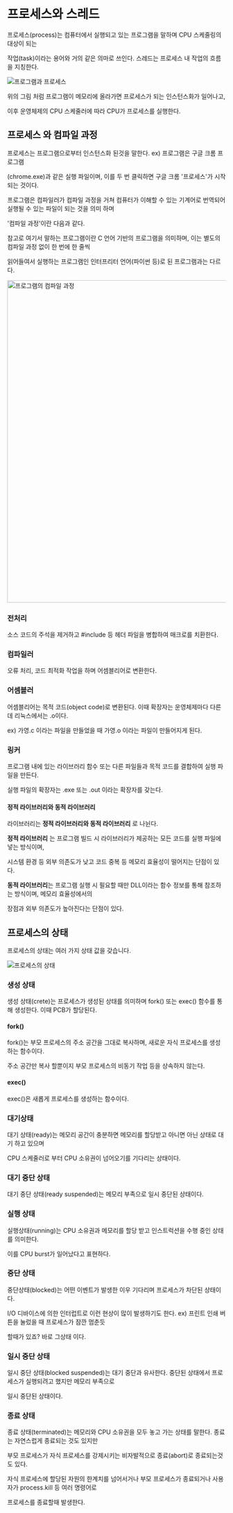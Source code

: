 # 프로세스와 스레드



프로세스(process)는 컴퓨터에서 실행되고 있는 프로그램을 말하며 CPU 스케줄링의 대상이 되는

작업(task)이라는 용어와 거의 같은 의마로 쓰인다. 스레드는 프로세스 내 작업의 흐름을 지칭한다.

![프로그램과 프로세스](https://user-images.githubusercontent.com/59475851/212016509-19ab5246-3e35-40d8-a12a-2de273b48cd8.png)


위의 그림 처럼 프로그램이 메모리에 올라가면 프로세스가 되는 인스턴스화가 일어나고,

이후 운영체제의 CPU 스케줄러에 따라 CPU가 프로세스를 실행한다.



## 프로세스 와 컴파일 과정



프로세스는 프로그램으로부터 인스턴스화 된것을 말한다. ex) 프로그램은 구글 크롬 프로그램

(chrome.exe)과 같은 실행 파일이며, 이를 두 번 클릭하면 구글 크롬 '프로세스'가 시작되는 것이다.

프로그램은 컴파일러가 컴파일 과정을 거쳐 컴퓨터가 이해할 수 있는 기계어로 번역되어 실행될 수 있는 파일이 되는  것을 의미 하며

'컴파일 과정'이란 다음과 같다.

참고로 여기서 말하는 프로그램이란 C 언어 기반의 프로그램을 의미하며, 이는 별도의 컴파일 과정 없이 한 번에 한 줄씩

읽어들여서 실행하는 프로그램인 인터프리터 언어(파이썬 등)로 된 프로그램과는 다르다.

<img width="744" alt="프로그램의 컴파일 과정" src="https://user-images.githubusercontent.com/59475851/212016403-dd513a23-5c6e-447a-9922-12530f7dd9e3.png">



### 전처리

소스 코드의 주석을 제거하고 #include 등 헤더 파일을 병합하여 매크로를 치환한다.



### 컴파일러

오류 처리, 코드 최적화 작업을 하며 어셈블리어로 변환한다.



### 어셈블러

어셈블리어는 목적 코드(object code)로 변환된다. 이때 확장자는 운영체제마다 다른데 리눅스에서는 .o이다.

ex) 가영.c 이라는 파일을 만들었을 때 가영.o 이라는 파일이 만들어지게 된다.



### 링커

프로그램 내에 있는 라이브러리 함수 또는 다른 파일들과 목적 코드를 결합하여 실행 파일을 만든다.

실행 파일의 확장자는 .exe 또는 .out 이라는 확장자를 갖는다.



#### 정적 라이브러리와 동적 라이브러리

라이브러리는 **정적 라이브러리와 동적 라이브러리** 로 나뉜다.

**정적 라이브러리** 는 프로그램 빌드 시 라이브러리가 제공하는 모든 코드를 실행 파일에 넣는 방식이며,

시스템 환경  등 외부 의존도가 낮고 코드 중복 등 메모리 효율성이 떨어지는 단점이 있다.

 **동적 라이브러리**는 프로그램 실행 시 필요할 때만 DLL이라는 함수 정보를 통해 참조하는 방식이며, 메모리 효율성에서의

장점과 외부 의존도가 높아진다는 단점이 있다.



## 프로세스의 상태

프로세스의 상태는 여러 가지 상태 값을 갖습니다.

![프로세스의 상태](https://user-images.githubusercontent.com/59475851/212016434-1eb0dd31-a0cb-4c5e-947e-08b662f99b1c.png)


### 생성 상태

생성 상태(crete)는 프로세스가 생성된 상태를 의미하며 fork() 또는 exec() 함수를 통해 생성한다. 이때 PCB가 할당된다.



#### fork()

fork()는 부모 프로세스의 주소 공간을 그대로 복사하며, 새로운 자식 프로세스를 생성하는 함수이다.

주소 공간만 복사 할뿐이지 부모 프로세스의 비동기 작업 등을 상속하지 않는다.



#### exec()

 exec()은 새롭게 프로세스를 생성하는 함수이다.



### 대기상태

대기 상태(ready)는 메모리 공간이 충분하면 메모리를 할당받고 아니면 아닌 상태로 대기 하고 있으며

CPU 스케줄러로 부터 CPU 소유권이 넘어오기를 기다리는 상태이다.



### 대기 중단 상태

대기 중단 상태(ready suspended)는 메모리 부족으로 일시 중단된 상태이다.



### 실행 상태

실행상태(running)는 CPU 소유권과 메모리를 할당 받고 인스트럭션을 수행 중인 상태를 의미한다.

이를 CPU burst가 일어났다고 표현하다.



### 중단 상태

중단상태(blocked)는 어떤 이벤트가 발생한 이우 기다리며 프로세스가 차단된 상태이다.

I/O 디바이스에 의한 인터럽트로 이런 현상이 많이 발생하기도 한다. ex) 프린트 인쇄 버튼을 눌렀을 때 프로세스가 잠깐 멈춘듯

할때가 있죠? 바로 그상태 이다.



### 일시 중단 상태

일시 중단 상태(blocked suspended)는 대기 중단과 유사한다. 중단된 상태에서 프로세스가 실행되려고 했지만 메모리 부족으로

일시 중단된 상태이다.



### 종료 상태

종료 상태(terminated)는 메모리와 CPU 소유권을 모두 놓고 가는 상태를 말한다. 종료는 자연스럽게 종료되는 것도 있지만

부모 프로세스가 자식 프로세스를 강제시키는 비자발적으로 종료(abort)로 종료되는것도 있다.

자식 프로세스에 할당된 자원의 한계치를 넘어서거나 부모 프로세스가 종료되거나 사용자가 process.kill 등 여러 명령어로

프로세스를 종료할때 발생한다.
